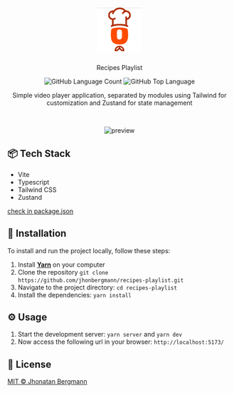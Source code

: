 <h1 align="center">
  <img src="docs/assets/logo.png" alt="logo" width="100px" height="100px" >
</h1>

<p align="center">Recipes Playlist</p>

<p align="center">
  <img alt="GitHub Language Count" src="https://img.shields.io/github/languages/count/jhonbergmann/recipes-playlist" />
  <img alt="GitHub Top Language" src="https://img.shields.io/github/languages/top/jhonbergmann/recipes-playlist" />
</p>

<p align="center">Simple video player application, separated by modules using Tailwind for customization and Zustand for state management</p>

<br>

<p align="center">
  <img src="docs/assets/preview.gif" alt="preview" >
</p>

## 📦 Tech Stack

- Vite
- Typescript
- Tailwind CSS
- Zustand

[check in package.json](/package.json)

## 🔩 Installation

To install and run the project locally, follow these steps:

1. Install [**Yarn**](https://yarnpkg.com/) on your computer
1. Clone the repository `git clone https://github.com/jhonbergmann/recipes-playlist.git`
1. Navigate to the project directory: `cd recipes-playlist`
1. Install the dependencies: `yarn install`

## ⚙️ Usage

1. Start the development server: `yarn server` and `yarn dev`
1. Now access the following url in your browser: `http://localhost:5173/`


## 📝 License

[MIT © Jhonatan Bergmann](https://github.com/jhonbergmann/recipes-playlist/blob/main/LICENSE)
